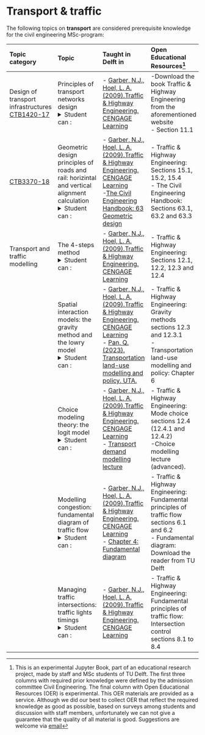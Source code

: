 # Transport & traffic

The following topics on **transport** are considered prerequisite knowledge for the civil engineering MSc-program:

|Topic category|Topic   |Taught in Delft in  | Open Educational Resources[^1] |
|:------|:--------|:------------------|:---------------------------|
| Design of transport infrastructures [CTB1420-17](https://studiegids.tudelft.nl/a101_displayCourse.do?course_id=61902)      | Principles of transport networks design <details><summary>Student can :</summary>- Apply design guidelines and design methodologies for designing the geometric alignment of roads and railways<br>- Explain the relationship between road design and road user behaviour.<br>- Interpret and analyse characteristics of railway infrastructure elements.<br>- Design railways and tram lines.<br>- Display roads and railways design using AutoCAD and Civil3D.<br>- Evaluate the implications of different design alternatives on road user behaviour, traffic safety and traffic operation.<br>- Think critically and make design decisions.</details>    |- [Garber, N.J., Hoel, L. A. (2009).Traffic & Highway Engineering. CENGAGE Learning](https://easyengineering.net/trafc-and-highway-engineering-book-pdf/)   | -Download the book Traffic & Highway Engineering from the aforementioned website <br>- Section 11.1
|[CTB3370-18](https://studiegids.tudelft.nl/a101_displayCourse.do?course_id=62037)                      | Geometric design principles of roads and rail: horizintal and vertical alignment calculation <details><summary>Student can :</summary>- Apply design guidelines and design methodologies for designing the geometric alignment of roads and railways<br>- Explain the relationship between road design and road user behaviour.<br>- Interpret and analyse characteristics of railway infrastructure elements.<br>- Think critically and make design decisions.</details>                                                                                                            |- [Garber, N.J., Hoel, L. A. (2009).Traffic & Highway Engineering. CENGAGE Learning](https://easyengineering.net/trafc-and-highway-engineering-book-pdf/)<br>-[The Civil Engineering Handbook: 63 Geometric design](http://freeit.free.fr/The%20Civil%20Engineering%20Handbook%2C2003/0958%20ch63.pdf)                                 |- Traffic & Highway Engineering: Sections 15.1, 15.2, 15.4 <br>- The Civil Engineering Handbook: Sections 63.1, 63.2 and 63.3
| Transport and traffic modelling                   | The 4-steps method <details><summary>Student can :</summary>- Design railways and tram lines.<br>- Display roads and railways design using AutoCAD and Civil3D.<br>- Evaluate the implications of different design alternatives on road user behaviour, traffic safety and traffic operation.<br>- Think critically and make design decisions.</details>                                                                                                            |- [Garber, N.J., Hoel, L. A. (2009).Traffic & Highway Engineering. CENGAGE Learning](https://easyengineering.net/trafc-and-highway-engineering-book-pdf/)                                 |- Traffic & Highway Engineering: Sections 12.1, 12.2, 12.3 and 12.4
|                    | Spatial interaction models: the gravity method and the lowry model <details><summary>Student can :</summary> <br>- Indicate how water differs from other (liquid) substances and how the liquid properties influence the flow, using dimensionless key figures</details>                                                                                                           |- [Garber, N.J., Hoel, L. A. (2009).Traffic & Highway Engineering. CENGAGE Learning](https://easyengineering.net/trafc-and-highway-engineering-book-pdf/) <br>- [Pan, Q. (2023). Transportation land-use modelling and policy. UTA.](https://uta.pressbooks.pub/oertransportlanduse/chapter/chapter-6-land-use-and-transportation-modeling-ii-lowry-model/)                                 |- Traffic & Highway Engineering: Gravity methods sections 12.3 and 12.3.1<br>-Transportation land-use modelling and policy: Chapter 6
|                   | Choice modeling theory: the logit model <details><summary>Student can :</summary> <br>- Indicate how water differs from other (liquid) substances and how the liquid properties influence the flow, using dimensionless key figures</details>                                                                                                            |- [Garber, N.J., Hoel, L. A. (2009).Traffic & Highway Engineering. CENGAGE Learning](https://easyengineering.net/trafc-and-highway-engineering-book-pdf/)<br>- [Transport demand modelling lecture](https://www.merlot.org/merlot/viewMaterial.htm?id=773415471)                                 |- Traffic & Highway Engineering: Mode choice sections 12.4 (12.4.1 and 12.4.2)<br>-Choice modelling lecture (advanced).
|                   | Modelling congestion: fundamental diagram of traffic flow <details><summary>Student can :</summary> <br>- Indicate how water differs from other (liquid) substances and how the liquid properties influence the flow, using dimensionless key figures</details>                                                                                                            |- [Garber, N.J., Hoel, L. A. (2009).Traffic & Highway Engineering. CENGAGE Learning](https://easyengineering.net/trafc-and-highway-engineering-book-pdf/)<br>- [Chapter 4: Fundamental diagram](https://ocw.tudelft.nl/course-readings/chapter-4-fundamental-diagrams/)                                 |- Traffic & Highway Engineering: Fundamental principles of traffic flow sections 6.1 and 6.2  <br>- Fundamental diagram: Download the reader from TU Delft
|    | Managing traffic intersections: traffic lights timings <details><summary>Student can :</summary> <br>- Indicate how water differs from other (liquid) substances and how the liquid properties influence the flow, using dimensionless key figures</details>                                                                                                          |- [Garber, N.J., Hoel, L. A. (2009).Traffic & Highway Engineering. CENGAGE Learning](https://easyengineering.net/trafc-and-highway-engineering-book-pdf/)                                 |- Traffic & Highway Engineering: Fundamental principles of traffic flow: Intersection control sections 8.1 to 8.4

[^1]: This is an experimental Jupyter Book, part of an educational research project, made by staff and MSc students of TU Delft. The first three columns with required prior knowledge were defined by the admission committee Civil Engineering. The final column with Open Educational Resources (OER) is experimental. This OER materials are provided as a service. Although we did our best to collect OER that reflect the required knowledge as good as possible, based on surveys among students and discussion with staff members, unfortunately we can not give a guarantee that the quality of all material is good. Suggestions are welcome via [email](mailto:h.r.schipper@tudelft.nl?subject=pre-for-cem-suggestions)
